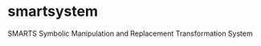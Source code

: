 # smartsystem

SMARTS
    Symbolic 
    Manipulation 
    and 
    Replacement 
    Transformation
    System
